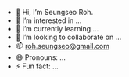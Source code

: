 - 👋 Hi, I’m Seungseo Roh.
- 👀 I’m interested in ...
- 🌱 I’m currently learning ...
- 💞️ I’m looking to collaborate on ...
- 📫 roh.seungseo@gmail.com
- 😄 Pronouns: ...
- ⚡ Fun fact: ...

<!---
Lucy-119/Lucy-119 is a ✨ special ✨ repository because its `README.md` (this file) appears on your GitHub profile.
You can click the Preview link to take a look at your changes.
--->
